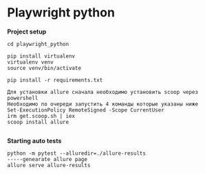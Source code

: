 # Playwright python

**Project setup**

```
cd playwright_python

pip install virtualenv
virtualenv venv
source venv/bin/activate

pip install -r requirements.txt

Для установки allure сначала необходимо установить scoop через powershell
Необходимо по очереди запустить 4 команды которые указаны ниже
Set-ExecutionPolicy RemoteSigned -Scope CurrentUser
irm get.scoop.sh | iex
scoop install allure


```

**Starting auto tests**

```
python -m pytest --alluredir=./allure-results
-----genearate allure page
allure serve allure-results
```
